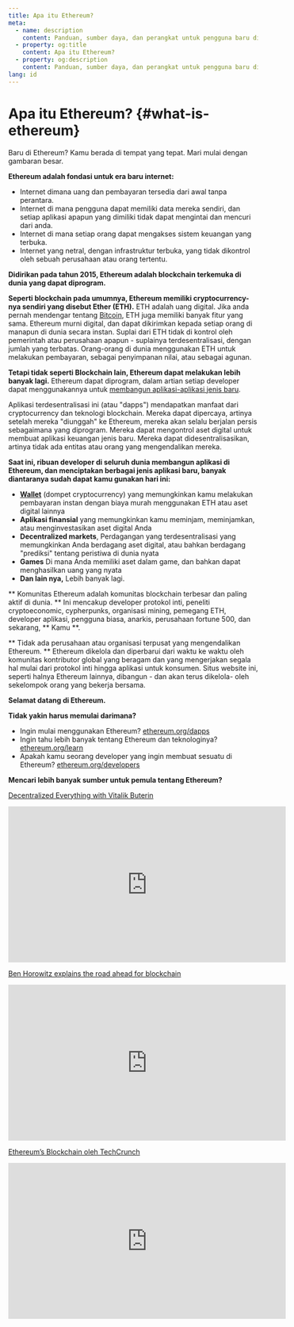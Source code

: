```yaml
---
title: Apa itu Ethereum?
meta:
  - name: description
    content: Panduan, sumber daya, dan perangkat untuk pengguna baru di Ethereum.
  - property: og:title
    content: Apa itu Ethereum?
  - property: og:description
    content: Panduan, sumber daya, dan perangkat untuk pengguna baru di Ethereum.
lang: id
---
```


# Apa itu Ethereum? {#what-is-ethereum}

Baru di Ethereum? Kamu berada di tempat yang tepat. Mari mulai dengan gambaran besar.

**Ethereum adalah fondasi untuk era baru internet:**

- Internet dimana uang dan pembayaran tersedia dari awal tanpa perantara.
- Internet di mana pengguna dapat memiliki data mereka sendiri, dan setiap aplikasi apapun yang dimiliki tidak dapat mengintai dan mencuri dari anda.
- Internet di mana setiap orang dapat mengakses sistem keuangan yang terbuka.
- Internet yang netral, dengan infrastruktur terbuka, yang tidak dikontrol oleh sebuah perusahaan atau orang tertentu.

**Didirikan pada tahun 2015, Ethereum adalah blockchain terkemuka di dunia yang dapat diprogram.**

**Seperti blockchain pada umumnya, Ethereum memiliki cryptocurrency-nya sendiri yang disebut Ether (ETH).** ETH adalah uang digital. Jika anda pernah mendengar tentang [Bitcoin](http://bitcoin.org/), ETH juga memiliki banyak fitur yang sama. Ethereum murni digital, dan dapat dikirimkan kepada setiap orang di manapun di dunia secara instan. Suplai dari ETH tidak di kontrol oleh pemerintah atau perusahaan apapun - suplainya terdesentralisasi, dengan jumlah yang terbatas. Orang-orang di dunia menggunakan ETH untuk melakukan pembayaran, sebagai penyimpanan nilai, atau sebagai agunan.

**Tetapi tidak seperti Blockchain lain, Ethereum dapat melakukan lebih banyak lagi.** Ethereum dapat diprogram, dalam artian setiap developer dapat menggunakannya untuk [membangun aplikasi-aplikasi jenis baru](/id/dapps/).

Aplikasi terdesentralisasi ini (atau "dapps") mendapatkan manfaat dari cryptocurrency dan teknologi blockchain. Mereka dapat dipercaya, artinya setelah mereka "diunggah" ke Ethereum, mereka akan selalu berjalan persis sebagaimana yang diprogram. Mereka dapat mengontrol aset digital untuk membuat aplikasi keuangan jenis baru. Mereka dapat didesentralisasikan, artinya tidak ada entitas atau orang yang mengendalikan mereka.

**Saat ini, ribuan developer di seluruh dunia membangun aplikasi di Ethereum, dan menciptakan berbagai jenis aplikasi baru, banyak diantaranya sudah dapat kamu gunakan hari ini:**

- [**Wallet**](/id/wallets/) (dompet cryptocurrency) yang memungkinkan kamu melakukan pembayaran instan dengan biaya murah menggunakan ETH atau aset digital lainnya
- **Aplikasi finansial** yang memungkinkan kamu meminjam, meminjamkan, atau menginvestasikan aset digital Anda
- **Decentralized markets**, Perdagangan yang terdesentralisasi yang memungkinkan Anda berdagang aset digital, atau bahkan berdagang "prediksi" tentang peristiwa di dunia nyata
- **Games** Di mana Anda memiliki aset dalam game, dan bahkan dapat menghasilkan uang yang nyata
- **Dan lain nya,** Lebih banyak lagi.

** Komunitas Ethereum adalah komunitas blockchain terbesar dan paling aktif di dunia. ** Ini mencakup developer protokol inti, peneliti cryptoeconomic, cypherpunks, organisasi mining, pemegang ETH, developer aplikasi, pengguna biasa, anarkis, perusahaan fortune 500, dan sekarang, ** Kamu **.

** Tidak ada perusahaan atau organisasi terpusat yang mengendalikan Ethereum. ** Ethereum dikelola dan diperbarui dari waktu ke waktu oleh komunitas kontributor global yang beragam dan yang mengerjakan segala hal mulai dari protokol inti hingga aplikasi untuk konsumen. Situs website ini, seperti halnya Ethereum lainnya, dibangun - dan akan terus dikelola- oleh sekelompok orang yang bekerja bersama.

**Selamat datang di Ethereum.**

**Tidak yakin harus memulai darimana?**

- Ingin mulai menggunakan Ethereum? [ethereum.org/dapps](/id/dapps/)
- Ingin tahu lebih banyak tentang Ethereum dan teknologinya? [ethereum.org/learn](/id/learn/)
- Apakah kamu seorang developer yang ingin membuat sesuatu di Ethereum? [ethereum.org/developers](/id/developers/)

**Mencari lebih banyak sumber untuk pemula tentang Ethereum?**

[Decentralized Everything with Vitalik Buterin](https://youtu.be/WSN5BaCzsbo)

<div class="iframe-container">
  <iframe width="560" height="315" src="https://www.youtube.com/embed/WSN5BaCzsbo" frameborder="0" allow="accelerometer; autoplay; encrypted-media; gyroscope; picture-in-picture" allowfullscreen></iframe>
</div>

[Ben Horowitz explains the road ahead for blockchain](https://www.youtube.com/watch?v=l9jvKWKmRfs&feature=youtu.be)

<div class="iframe-container">
  <iframe width="560" height="315" src="https://www.youtube.com/embed/l9jvKWKmRfs" frameborder="0" allow="accelerometer; autoplay; encrypted-media; gyroscope; picture-in-picture" allowfullscreen></iframe>
</div>

[Ethereum’s Blockchain oleh TechCrunch](https://www.youtube.com/watch?v=WfULutvxvzY)

<div class="iframe-container">
  <iframe width="560" height="315" src="https://www.youtube.com/embed/WfULutvxvzY" frameborder="0" allow="accelerometer; autoplay; encrypted-media; gyroscope; picture-in-picture" allowfullscreen></iframe>
</div>
